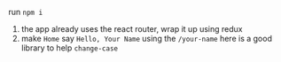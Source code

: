 run `npm i`

1. the app already uses the react router, wrap it up using redux
2. make `Home` say `Hello, Your Name` using the `/your-name` here is a good library to help `change-case`
